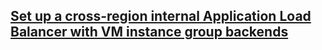 ## [Set up a cross-region internal Application Load Balancer with VM instance group backends](https://cloud.google.com/load-balancing/docs/l7-internal/setting-up-l7-cross-reg-internal)